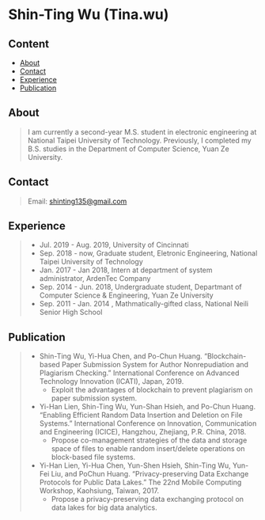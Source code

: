 # Shin-Ting Wu (Tina.wu)
## Content 
* [About](##About)
* [Contact](##Contact)
* [Experience](##Experience)
* [Publication](##Publication)

## About
> I am currently a second-year M.S. student in electronic engineering at National Taipei University of Technology. Previously, I completed my B.S. studies in the Department of Computer Science, Yuan Ze University.

## Contact
> Email: shinting135@gmail.com

## Experience
>* Jul. 2019 - Aug. 2019, University of Cincinnati
>* Sep. 2018 - now, Graduate student, Eletronic Engineering, National Taipei University of Technology  
>* Jan. 2017 - Jan 2018, Intern at department of system administrator, ArdenTec Company
>* Sep. 2014 - Jun. 2018, Undergraduate student, Departmant of Computer Science & Engineering, Yuan Ze University  
>* Sep. 2011 - Jan. 2014 , Mathmatically-gifted class, National Neili Senior High School 
## Publication
>* Shin-Ting Wu, Yi-Hua Chen, and Po-Chun Huang.
 “Blockchain-based Paper Submission System for Author Nonrepudiation
and Plagiarism Checking.” International Conference on Advanced Technology Innovation (ICATI), Japan, 2019.  
>    * Exploit the advantages of blockchain to prevent plagiarism on paper submission system.
>* Yi-Han Lien, Shin-Ting Wu, Yun-Shan Hsieh, and Po-Chun Huang. 
“Enabling Efficient Random Data Insertion and Deletion on File Systems.” International Conference
on Innovation, Communication and Engineering (ICICE), Hangzhou, Zhejiang, P.R.
China, 2018.  
>    * Propose co-management strategies of the data and storage space of files to enable random insert/delete operations on block-based file systems.
>* Yi-Han Lien, Yi-Hua Chen, Yun-Shen Hsieh, Shin-Ting Wu, Yun-Fei Liu, and PoChun Huang.
 “Privacy-preserving Data Exchange Protocols for Public Data Lakes.” 
 The 22nd Mobile Computing Workshop, Kaohsiung, Taiwan, 2017.  
>    * Propose a privacy-preserving data exchanging protocol on data lakes for big data analytics.
